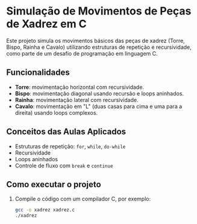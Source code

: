 # Simulação de Movimentos de Peças de Xadrez em C

Este projeto simula os movimentos básicos das peças de xadrez (Torre, Bispo, Rainha e Cavalo) utilizando estruturas de repetição e recursividade, como parte de um desafio de programação em linguagem C.

##  Funcionalidades

- **Torre**: movimentação horizontal com recursividade.
- **Bispo**: movimentação diagonal usando recursão e loops aninhados.
- **Rainha**: movimentação lateral com recursividade.
- **Cavalo**: movimentação em "L" (duas casas para cima e uma para a direita) usando loops complexos.

##  Conceitos das Aulas Aplicados

- Estruturas de repetição: `for`, `while`, `do-while`
- Recursividade
- Loops aninhados
- Controle de fluxo com `break` e `continue`

## Como executar o projeto

1. Compile o código com um compilador C, por exemplo:
   ```bash
   gcc -o xadrez xadrez.c
   ./xadrez
